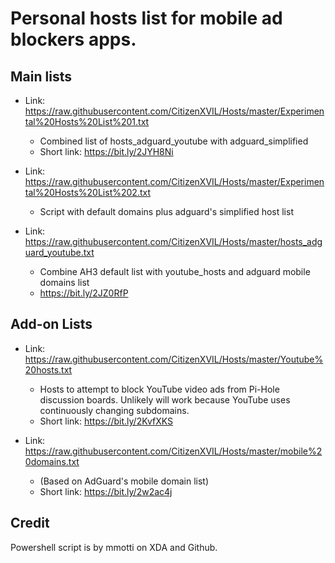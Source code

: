 # Personal hosts list for mobile ad blockers apps.

## Main lists

* Link: https://raw.githubusercontent.com/CitizenXVIL/Hosts/master/Experimental%20Hosts%20List%201.txt

   - Combined list of hosts_adguard_youtube with adguard_simplified
   - Short link: https://bit.ly/2JYH8Ni
  
* Link: https://raw.githubusercontent.com/CitizenXVIL/Hosts/master/Experimental%20Hosts%20List%202.txt

   - Script with default domains plus adguard's simplified host list

* Link: https://raw.githubusercontent.com/CitizenXVIL/Hosts/master/hosts_adguard_youtube.txt

   - Combine AH3 default list with youtube_hosts and adguard mobile domains list
   - https://bit.ly/2JZ0RfP


## Add-on Lists
* Link: https://raw.githubusercontent.com/CitizenXVIL/Hosts/master/Youtube%20hosts.txt

   - Hosts to attempt to block YouTube video ads from Pi-Hole discussion boards. Unlikely will work because YouTube uses continuously  changing subdomains.
   - Short link: https://bit.ly/2KvfXKS

* Link: https://raw.githubusercontent.com/CitizenXVIL/Hosts/master/mobile%20domains.txt

   - (Based on AdGuard's mobile domain list)
   - Short link: https://bit.ly/2w2ac4j

## Credit

Powershell script is by mmotti on XDA and Github.
